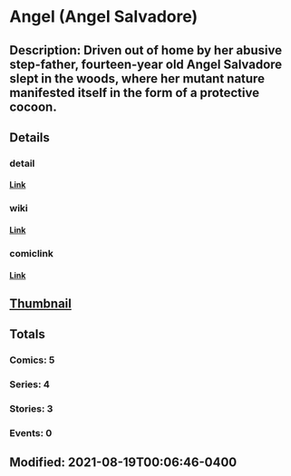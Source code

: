 # Angel (Angel Salvadore)
## Description: Driven out of home by her abusive step-father, fourteen-year old Angel Salvadore slept in the woods, where her mutant nature manifested itself in the form of a protective cocoon.
## Details
### detail
#### [Link](http://marvel.com/characters/1/angel?utm_campaign=apiRef&utm_source=225578a89fc76f3d20fbffda5d17a88d)
### wiki
#### [Link](http://marvel.com/universe/Angel_(Angel_Salvadore)?utm_campaign=apiRef&utm_source=225578a89fc76f3d20fbffda5d17a88d)
### comiclink
#### [Link](http://marvel.com/comics/characters/1011684/angel_angel_salvadore?utm_campaign=apiRef&utm_source=225578a89fc76f3d20fbffda5d17a88d)
## [Thumbnail](http://i.annihil.us/u/prod/marvel/i/mg/b/40/image_not_available.jpg)
## Totals
### Comics: 5
### Series: 4
### Stories: 3
### Events: 0
## Modified: 2021-08-19T00:06:46-0400